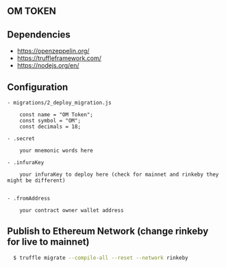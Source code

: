 ## OM TOKEN

## Dependencies

- https://openzeppelin.org/
- https://truffleframework.com/
- https://nodejs.org/en/

## Configuration

    - migrations/2_deploy_migration.js
    
        const name = "OM Token";
        const symbol = "OM";
        const decimals = 18;
            
    - .secret
        
        your mnemonic words here 
    
    - .infuraKey
    
        your infuraKey to deploy here (check for mainnet and rinkeby they might be different)
        
    
    - .fromAddress
    
        your contract owner wallet address
        
## Publish to Ethereum Network (change rinkeby for live to mainnet)

```bash
  $ truffle migrate --compile-all --reset --network rinkeby
```
